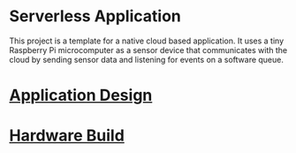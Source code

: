 # Serverless Application
This project is a template for a native cloud based application. It uses a tiny Raspberry Pi microcomputer as a sensor device that communicates with the cloud by sending sensor data and listening for events on a software queue.

# [Application Design](Rpi-sensor2.md)
# [Hardware Build](Rpi-sensor.md)
